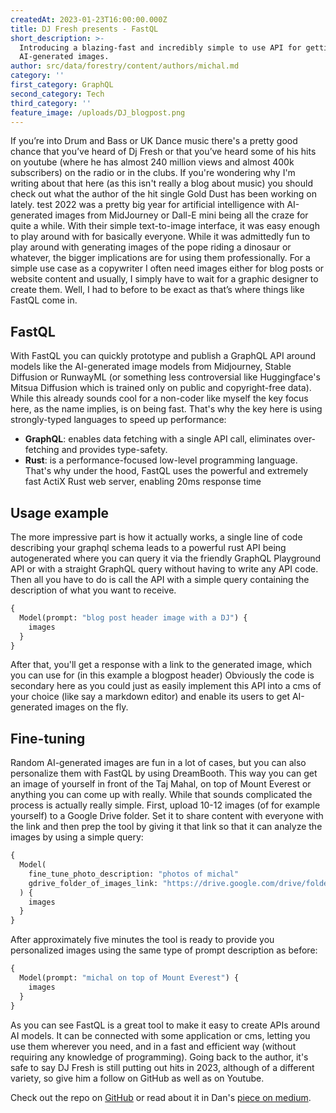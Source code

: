 ```yaml
---
createdAt: 2023-01-23T16:00:00.000Z
title: DJ Fresh presents - FastQL
short_description: >-
  Introducing a blazing-fast and incredibly simple to use API for getting
  AI-generated images.
author: src/data/forestry/content/authors/michal.md
category: ''
first_category: GraphQL
second_category: Tech
third_category: ''
feature_image: /uploads/DJ_blogpost.png
---
```


If you’re into Drum and Bass or UK Dance music there's a pretty good chance that you’ve heard of Dj Fresh or that you’ve heard some of his hits on youtube (where he has almost 240 million views and almost 400k subscribers) on the radio or in the clubs. If you're wondering why I'm writing about that here (as this isn't really a blog about music) you should check out what the author of the hit single Gold Dust has been working on lately.
test
2022 was a pretty big year for artificial intelligence with AI-generated images from MidJourney or Dall-E mini being all the craze for quite a while. With their simple text-to-image interface, it was easy enough to play around with for basically everyone. While it was admittedly fun to play around with generating images of the pope riding a dinosaur or whatever, the bigger implications are for using them professionally. For a simple use case as a copywriter I often need images either for blog posts or website content and usually, I simply have to wait for a graphic designer to create them. Well, I had to before to be exact as that’s where things like FastQL come in.

## FastQL

With FastQL you can quickly prototype and publish a GraphQL API around models like the AI-generated image models from Midjourney, Stable Diffusion or RunwayML (or something less controversial like Huggingface's Mitsua Diffusion which is trained only on public and copyright-free data). While this already sounds cool for a non-coder like myself the key focus here, as the name implies, is on being fast. That's why the key here is using strongly-typed languages to speed up performance:

- **GraphQL**: enables data fetching with a single API call, eliminates over-fetching and provides type-safety.
- **Rust**: is a performance-focused low-level programming language. That's why under the hood, FastQL uses the powerful and extremely fast ActiX Rust web server, enabling 20ms response time


## Usage example
The more impressive part is how it actually works, a single line of code describing your graphql schema leads to a powerful rust API being autogenerated where you can query it via the friendly GraphQL Playground API or with a straight GraphQL query without having to write any API code. Then all you have to do is call the API with a simple query containing the description of what you want to receive. 

```graphql
{
  Model(prompt: "blog post header image with a DJ") {
    images
  }
}
```
After that, you'll get a response with a link to the generated image, which you can use for (in this example a blogpost header) Obviously the code is secondary here as you could just as easily implement this API into a cms of your choice (like say a markdown editor) and enable its users to get AI-generated images on the fly.

## Fine-tuning

Random AI-generated images are fun in a lot of cases, but you can also personalize them with FastQL by using DreamBooth. This way you can get an image of yourself in front of the Taj Mahal, on top of Mount Everest or anything you can come up with really. While that sounds complicated the process is actually really simple. First, upload 10-12 images (of for example yourself) to a Google Drive folder. Set it to share content with everyone with the link and then prep the tool by giving it that link so that it can analyze the images by using a simple query:

```graphql
{
  Model(
    fine_tune_photo_description: "photos of michal"
    gdrive_folder_of_images_link: "https://drive.google.com/drive/folders/example"
  ) {
    images
  }
}
```
After approximately five minutes the tool is ready to provide you personalized images using the same type of prompt description as before:


```graphql
{
  Model(prompt: "michal on top of Mount Everest") {
    images
  }
}
```

As you can see FastQL is a great tool to make it easy to create APIs around AI models. It can be connected with some application or cms, letting you use them wherever you need, and in a fast and efficient way (without requiring any knowledge of programming). Going back to the author, it's safe to say DJ Fresh is still putting out hits in 2023, although of a different variety, so give him a follow on GitHub as well as on Youtube.

Check out the repo on [GitHub](https://github.com/happy-machine/FastQL) or read about it in Dan's [piece on medium](https://medium.com/@thisisdjfresh/introducing-fastql-the-python-package-for-rapid-prototyping-and-sharing-of-machine-learning-models-54863236dbaf). 



